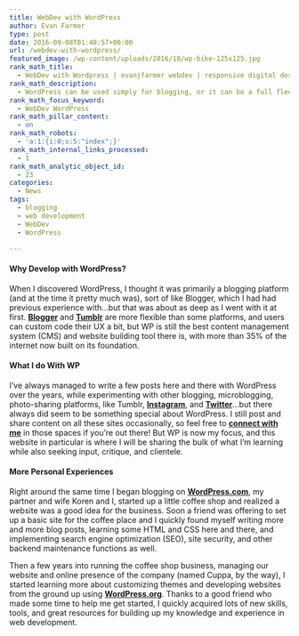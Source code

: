 ```yaml
---
title: WebDev with WordPress
author: Evan Farmer
type: post
date: 2016-09-08T01:48:57+00:00
url: /webdev-with-wordpress/
featured_image: /wp-content/uploads/2016/10/wp-bike-125x125.jpg
rank_math_title:
  - WebDev with Wordpress | evanjfarmer webdev | responsive digital designs
rank_math_description:
  - WordPress can be used simply for blogging, or it can be a full fledged content management system and web development platform!
rank_math_focus_keyword:
  - WebDev WordPress
rank_math_pillar_content:
  - on
rank_math_robots:
  - 'a:1:{i:0;s:5:"index";}'
rank_math_internal_links_processed:
  - 1
rank_math_analytic_object_id:
  - 23
categories:
  - News
tags:
  - blogging
  - web development
  - WebDev
  - WordPress

---
```

<h4 style="text-align: left;">
  <strong>Why Develop with WordPress?</strong>
</h4>

When I discovered WordPress, I thought it was primarily a blogging platform (and at the time it pretty much was), sort of like Blogger, which I had had previous experience with&#8230;but that was about as deep as I went with it at first. **[Blogger][1]** and [**Tumblr**][2] are more flexible than some platforms, and users can custom code their UX a bit, but WP is still the best content management system (CMS) and website building tool there is, with more than 35% of the internet now built on its foundation.

<h4 style="text-align: left;">
  <strong>What I do With WP</strong>
</h4>

I&#8217;ve always managed to write a few posts here and there with WordPress over the years, while experimenting with other blogging, microblogging, photo-sharing platforms, like Tumblr, **[Instagram][3]**, and **[Twitter][4]**&#8230;but there always did seem to be something special about WordPress. I still post and share content on all these sites occasionally, so feel free to **[connect with me][5]** in those spaces if you&#8217;re out there! But WP is now my focus, and this website in particular is where I will be sharing the bulk of what I&#8217;m learning while also seeking input, critique, and clientele.

<h4 style="text-align: left;">
  <strong>More Personal Experiences</strong>
</h4>

Right around the same time I began blogging on **[WordPress.com][6]**, my partner and wife Koren and I, started up a little coffee shop and realized a website was a good idea for the business. Soon a friend was offering to set up a basic site for the coffee place and I quickly found myself writing more and more blog posts, learning some HTML and CSS here and there, and implementing search engine optimization (SEO), site security, and other backend maintenance functions as well.

Then a few years into running the coffee shop business, managing our website and online presence of the company (named Cuppa, by the way), I started learning more about customizing themes and developing websites from the ground up using **[WordPress.org][7]**. Thanks to a good friend who made some time to help me get started, I quickly acquired lots of new skills, tools, and great resources for building up my knowledge and experience in web development.

 [1]: https://blogger.com
 [2]: https://evanjfarmer.tumblr.com/
 [3]: https://www.instagram.com/lkisaid/
 [4]: https://twitter.com/lkisaid
 [5]: https://about.me/evan_farmer
 [6]: https://wordpress.com
 [7]: https://wordpress.org